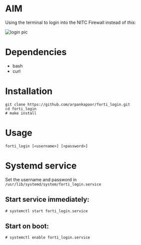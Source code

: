 # AIM
Using the terminal to login into the NITC Firewall instead of *this:*

![login pic](https://i.imgur.com/qP1V15Y.png)

# Dependencies
- bash
- curl

# Installation
    git clone https://github.com/arpankapoor/forti_login.git
    cd forti_login
    # make install

# Usage
    forti_login [<username>] [<password>]

# Systemd service
Set the username and password in `/usr/lib/systemd/system/forti_login.service`

## Start service immediately:

    # systemctl start forti_login.service

## Start on boot:

    # systemctl enable forti_login.service
